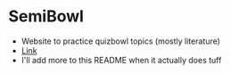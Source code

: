 # SemiBowl
- Website to practice quizbowl topics (mostly literature)
- [Link](semibowl.pages.dev)
- I'll add more to this README when it actually does tuff

